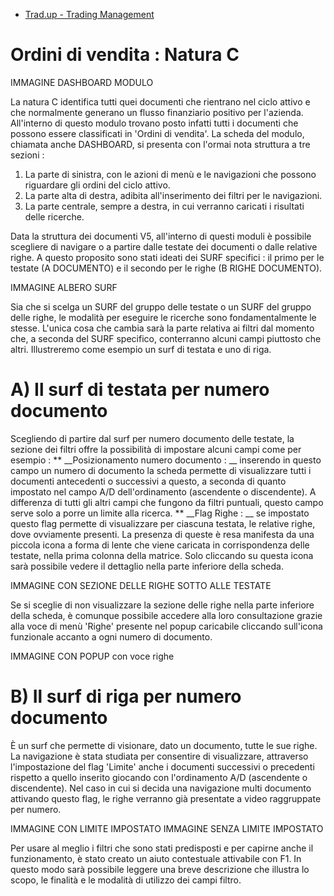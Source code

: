 - [Trad.up - Trading Management](Sorgenti/MB/DOC_OPE/V5)
# Ordini di vendita :  Natura C

IMMAGINE DASHBOARD MODULO

La natura C identifica tutti quei documenti che rientrano nel ciclo attivo e che normalmente generano un flusso finanziario positivo per l'azienda. All'interno di questo modulo trovano posto infatti tutti i documenti che possono essere classificati in 'Ordini di vendita'. La scheda del modulo, chiamata anche DASHBOARD, si presenta con l'ormai nota struttura a tre sezioni : 

1. La parte di sinistra, con le azioni di menù e le navigazioni che possono riguardare gli ordini del ciclo attivo.
2. La parte alta di destra, adibita all'inserimento dei filtri per le navigazioni.
3. La parte centrale, sempre a destra, in cui verranno caricati i risultati delle ricerche.

Data la struttura dei documenti V5, all'interno di questi moduli è possibile scegliere di navigare o a partire dalle testate dei documenti o dalle relative righe. A questo proposito sono stati ideati dei SURF specifici :  il primo per le testate (A DOCUMENTO) e il secondo per le righe (B RIGHE DOCUMENTO).

IMMAGINE ALBERO SURF

Sia che si scelga un SURF del gruppo delle testate o un SURF del gruppo delle righe, le modalità per eseguire le ricerche sono fondamentalmente le stesse. L'unica cosa che cambia sarà la parte relativa ai filtri dal momento che, a seconda del SURF specifico, conterranno alcuni campi piuttosto che altri. Illustreremo come esempio un surf di testata e uno di riga.

# A) Il surf di testata per numero documento
Scegliendo di partire dal surf per numero documento delle testate, la sezione dei filtri offre la possibilità di impostare alcuni campi come per esempio : 
** __Posizionamento numero documento : __ inserendo in questo campo un numero di documento la scheda permette di visualizzare tutti i documenti antecedenti o successivi a questo, a seconda di quanto impostato nel campo A/D dell'ordinamento (ascendente o discendente). A differenza di tutti gli altri campi che fungono da filtri puntuali, questo campo serve solo a porre un limite alla ricerca.
** __Flag Righe : __ se impostato questo flag permette di visualizzare per ciascuna testata, le relative righe, dove ovviamente presenti. La presenza di queste è resa manifesta da una piccola icona a forma di lente che viene caricata in corrispondenza delle testate, nella prima colonna della matrice. Solo cliccando su questa icona sarà possibile vedere il dettaglio nella parte inferiore della scheda.

IMMAGINE CON SEZIONE DELLE RIGHE SOTTO ALLE TESTATE

Se si sceglie di non visualizzare la sezione delle righe nella parte inferiore della scheda, è comunque possibile accedere alla loro consultazione grazie alla voce di menù 'Righe' presente nel popup caricabile cliccando sull'icona funzionale accanto a ogni numero di documento.

IMMAGINE CON POPUP con voce righe

# B) Il surf di riga per numero documento

È un surf che permette di visionare, dato un documento, tutte le sue righe. La navigazione è stata studiata per consentire di visualizzare, attraverso l'impostazione del flag 'Limite' anche i documenti successivi o precedenti rispetto a quello inserito giocando con l'ordinamento A/D (ascendente o discendente). Nel caso in cui si decida una navigazione multi documento attivando questo flag, le righe verranno già presentate a video raggruppate per numero.

IMMAGINE CON LIMITE IMPOSTATO
IMMAGINE SENZA LIMITE IMPOSTATO

Per usare al meglio i filtri che sono stati predisposti e per capirne anche il funzionamento, è stato creato un aiuto contestuale attivabile con F1.
In questo modo sarà possibile leggere una breve descrizione che illustra lo scopo, le finalità e le modalità di utilizzo dei campi filtro.

